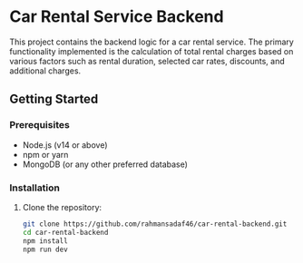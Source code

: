# Car Rental Service Backend

This project contains the backend logic for a car rental service. The primary functionality implemented is the calculation of total rental charges based on various factors such as rental duration, selected car rates, discounts, and additional charges.


## Getting Started

### Prerequisites

- Node.js (v14 or above)
- npm or yarn
- MongoDB (or any other preferred database)

### Installation

1. Clone the repository:
   ```sh
   git clone https://github.com/rahmansadaf46/car-rental-backend.git
   cd car-rental-backend
   npm install
   npm run dev
